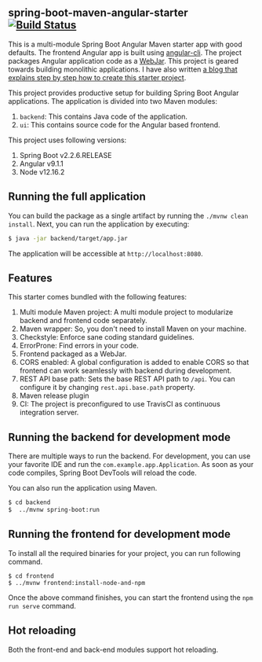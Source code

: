 spring-boot-maven-angular-starter [![Build Status](https://travis-ci.org/shekhargulati/spring-boot-maven-angular-starter.svg?branch=master)](https://travis-ci.org/shekhargulati/spring-boot-maven-angular-starter)
-----

This is a multi-module Spring Boot Angular Maven starter app with good defaults.
The frontend Angular app is built using [angular-cli](https://cli.angular.io/). 
The project packages Angular application code as a [WebJar](https://www.webjars.org/). 
This project is geared towards building monolithic applications. 
I have also written [a blog that explains step by step how to create this starter project](https://shekhargulati.com/2017/11/08/a-minimalist-guide-to-building-spring-boot-angular-5-applications/).

This project provides productive setup for building Spring Boot Angular applications. 
The application is divided into two Maven modules:

1. `backend`: This contains Java code of the application.
2. `ui`: This contains source code for the Angular based frontend.

This project uses following versions:

1. Spring Boot v2.2.6.RELEASE
2. Angular v9.1.1
3. Node v12.16.2

## Running the full application

You can build the package as a single artifact by running the `./mvnw clean install`.
Next, you can run the application by executing:

```bash
$ java -jar backend/target/app.jar
```

The application will be accessible at `http://localhost:8080`.

## Features

This starter comes bundled with the following features:

1. Multi module Maven project: A multi module project to modularize backend and frontend code separately.
2. Maven wrapper: So, you don't need to install Maven on your machine.
3. Checkstyle: Enforce sane coding standard guidelines.
4. ErrorProne: Find errors in your code.
5. Frontend packaged as a WebJar.
6. CORS enabled: A global configuration is added to enable CORS so that frontend can work seamlessly with backend during development.
7. REST API base path: Sets the base REST API path to `/api`. You can configure it by changing `rest.api.base.path` property.
8. Maven release plugin
9. CI: The project is preconfigured to use TravisCI as continuous integration server.

## Running the backend for development mode

There are multiple ways to run the backend. For development, you can use your favorite IDE and run the
`com.example.app.Application`. As soon as your code compiles, Spring Boot DevTools will reload the code.

You can also run the application using Maven.

```bash
$ cd backend
$  ../mvnw spring-boot:run
```

## Running the frontend for development mode

To install all the required binaries for your project, you can run following command.

```
$ cd frontend
$ ../mvnw frontend:install-node-and-npm
```

Once the above command finishes, you can start the frontend using the `npm run serve` command.

## Hot reloading

Both the front-end and back-end modules support hot reloading.

